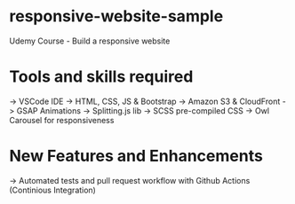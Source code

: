 # responsive-website-sample

Udemy Course - Build a responsive website

# Tools and skills required

-> VSCode IDE
-> HTML, CSS, JS & Bootstrap
-> Amazon S3 & CloudFront
-> GSAP Animations
-> Splitting.js lib
-> SCSS pre-compiled CSS
-> Owl Carousel for responsiveness

# New Features and Enhancements

-> Automated tests and pull request workflow with Github Actions (Continious Integration)
